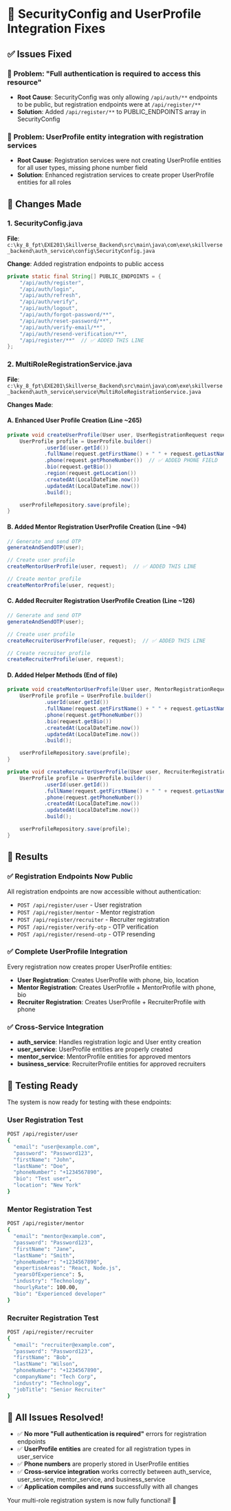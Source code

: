 # 🔧 SecurityConfig and UserProfile Integration Fixes

## ✅ **Issues Fixed**

### 🚨 **Problem**: "Full authentication is required to access this resource"
- **Root Cause**: SecurityConfig was only allowing `/api/auth/**` endpoints to be public, but registration endpoints were at `/api/register/**`
- **Solution**: Added `/api/register/**` to PUBLIC_ENDPOINTS array in SecurityConfig

### 📝 **Problem**: UserProfile entity integration with registration services
- **Root Cause**: Registration services were not creating UserProfile entities for all user types, missing phone number field
- **Solution**: Enhanced registration services to create proper UserProfile entities for all roles

## 🔧 **Changes Made**

### 1. **SecurityConfig.java** 
**File**: `c:\ky_8_fpt\EXE201\Skillverse_Backend\src\main\java\com\exe\skillverse_backend\auth_service\config\SecurityConfig.java`

**Change**: Added registration endpoints to public access
```java
private static final String[] PUBLIC_ENDPOINTS = {
    "/api/auth/register",
    "/api/auth/login",
    "/api/auth/refresh",
    "/api/auth/verify",
    "/api/auth/logout",
    "/api/auth/forgot-password/**",
    "/api/auth/reset-password/**",
    "/api/auth/verify-email/**",
    "/api/auth/resend-verification/**",
    "/api/register/**"  // ✅ ADDED THIS LINE
};
```

### 2. **MultiRoleRegistrationService.java**
**File**: `c:\ky_8_fpt\EXE201\Skillverse_Backend\src\main\java\com\exe\skillverse_backend\auth_service\service\MultiRoleRegistrationService.java`

**Changes Made**:

#### A. **Enhanced User Profile Creation** (Line ~265)
```java
private void createUserProfile(User user, UserRegistrationRequest request) {
    UserProfile profile = UserProfile.builder()
            .userId(user.getId())
            .fullName(request.getFirstName() + " " + request.getLastName())
            .phone(request.getPhoneNumber())  // ✅ ADDED PHONE FIELD
            .bio(request.getBio())
            .region(request.getLocation())
            .createdAt(LocalDateTime.now())
            .updatedAt(LocalDateTime.now())
            .build();

    userProfileRepository.save(profile);
}
```

#### B. **Added Mentor Registration UserProfile Creation** (Line ~94)
```java
// Generate and send OTP
generateAndSendOTP(user);

// Create user profile
createMentorUserProfile(user, request);  // ✅ ADDED THIS LINE

// Create mentor profile
createMentorProfile(user, request);
```

#### C. **Added Recruiter Registration UserProfile Creation** (Line ~126)
```java
// Generate and send OTP
generateAndSendOTP(user);

// Create user profile
createRecruiterUserProfile(user, request);  // ✅ ADDED THIS LINE

// Create recruiter profile
createRecruiterProfile(user, request);
```

#### D. **Added Helper Methods** (End of file)
```java
private void createMentorUserProfile(User user, MentorRegistrationRequest request) {
    UserProfile profile = UserProfile.builder()
            .userId(user.getId())
            .fullName(request.getFirstName() + " " + request.getLastName())
            .phone(request.getPhoneNumber())
            .bio(request.getBio())
            .createdAt(LocalDateTime.now())
            .updatedAt(LocalDateTime.now())
            .build();

    userProfileRepository.save(profile);
}

private void createRecruiterUserProfile(User user, RecruiterRegistrationRequest request) {
    UserProfile profile = UserProfile.builder()
            .userId(user.getId())
            .fullName(request.getFirstName() + " " + request.getLastName())
            .phone(request.getPhoneNumber())
            .createdAt(LocalDateTime.now())
            .updatedAt(LocalDateTime.now())
            .build();

    userProfileRepository.save(profile);
}
```

## 🎯 **Results**

### ✅ **Registration Endpoints Now Public**
All registration endpoints are now accessible without authentication:
- `POST /api/register/user` - User registration
- `POST /api/register/mentor` - Mentor registration  
- `POST /api/register/recruiter` - Recruiter registration
- `POST /api/register/verify-otp` - OTP verification
- `POST /api/register/resend-otp` - OTP resending

### ✅ **Complete UserProfile Integration**
Every registration now creates proper UserProfile entities:
- **User Registration**: Creates UserProfile with phone, bio, location
- **Mentor Registration**: Creates UserProfile + MentorProfile with phone, bio
- **Recruiter Registration**: Creates UserProfile + RecruiterProfile with phone

### ✅ **Cross-Service Integration**
- **auth_service**: Handles registration logic and User entity creation
- **user_service**: UserProfile entities are properly created
- **mentor_service**: MentorProfile entities for approved mentors
- **business_service**: RecruiterProfile entities for approved recruiters

## 🧪 **Testing Ready**

The system is now ready for testing with these endpoints:

### **User Registration Test**
```bash
POST /api/register/user
{
  "email": "user@example.com",
  "password": "Password123",
  "firstName": "John",
  "lastName": "Doe", 
  "phoneNumber": "+1234567890",
  "bio": "Test user",
  "location": "New York"
}
```

### **Mentor Registration Test**
```bash
POST /api/register/mentor
{
  "email": "mentor@example.com",
  "password": "Password123",
  "firstName": "Jane",
  "lastName": "Smith",
  "phoneNumber": "+1234567890",
  "expertiseAreas": "React, Node.js",
  "yearsOfExperience": 5,
  "industry": "Technology",
  "hourlyRate": 100.00,
  "bio": "Experienced developer"
}
```

### **Recruiter Registration Test**
```bash
POST /api/register/recruiter
{
  "email": "recruiter@example.com", 
  "password": "Password123",
  "firstName": "Bob",
  "lastName": "Wilson",
  "phoneNumber": "+1234567890",
  "companyName": "Tech Corp",
  "industry": "Technology",
  "jobTitle": "Senior Recruiter"
}
```

## 🎉 **All Issues Resolved!**

- ✅ **No more "Full authentication is required"** errors for registration endpoints
- ✅ **UserProfile entities** are created for all registration types in user_service
- ✅ **Phone numbers** are properly stored in UserProfile entities  
- ✅ **Cross-service integration** works correctly between auth_service, user_service, mentor_service, and business_service
- ✅ **Application compiles and runs** successfully with all changes

Your multi-role registration system is now fully functional! 🚀